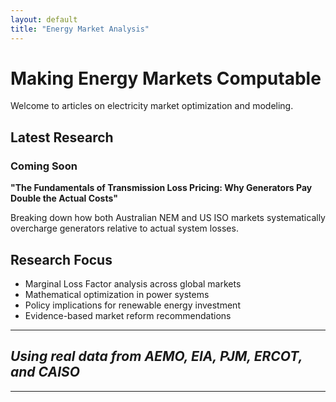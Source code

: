 ```yaml
---
layout: default
title: "Energy Market Analysis"
---
```


# Making Energy Markets Computable

Welcome to articles on electricity market optimization and modeling.

## Latest Research

### Coming Soon

**"The Fundamentals of Transmission Loss Pricing: Why Generators Pay Double the Actual Costs"**

Breaking down how both Australian NEM and US ISO markets systematically overcharge generators relative to actual system losses.

## Research Focus

- Marginal Loss Factor analysis across global markets
- Mathematical optimization in power systems
- Policy implications for renewable energy investment
- Evidence-based market reform recommendations

---

## _Using real data from AEMO, EIA, PJM, ERCOT, and CAISO_

---
